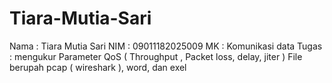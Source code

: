 # Tiara-Mutia-Sari
Nama   : Tiara Mutia Sari  NIM      : 09011182025009  MK       : Komunikasi data  Tugas   : mengukur Parameter QoS               ( Throughput , Packet loss, delay, jiter )              File berupah pcap ( wireshark ), word, dan exel 
